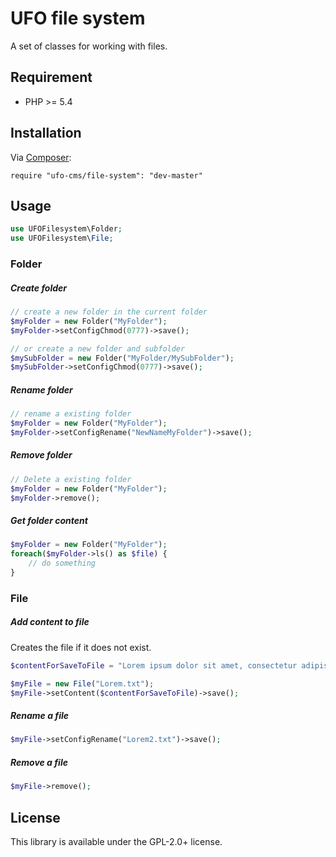 UFO file system
=========
A set of classes for working with files.


Requirement
-----------

- PHP >= 5.4

Installation
------------

Via [Composer][]:

    require "ufo-cms/file-system": "dev-master"


Usage
-----

```php
use UFOFilesystem\Folder;
use UFOFilesystem\File;
```


### Folder
##### Create folder
```php
// create a new folder in the current folder
$myFolder = new Folder("MyFolder");
$myFolder->setConfigChmod(0777)->save();

// or create a new folder and subfolder
$mySubFolder = new Folder("MyFolder/MySubFolder");
$mySubFolder->setConfigChmod(0777)->save();
```

##### Rename folder
```php
// rename a existing folder
$myFolder = new Folder("MyFolder");
$myFolder->setConfigRename("NewNameMyFolder")->save();
```

##### Remove folder
```php
// Delete a existing folder
$myFolder = new Folder("MyFolder");
$myFolder->remove();
```

##### Get folder content
```php
$myFolder = new Folder("MyFolder");
foreach($myFolder->ls() as $file) {
    // do something
}
```


### File
##### Add content to file
Creates the file if it does not exist.
```php
$contentForSaveToFile = "Lorem ipsum dolor sit amet, consectetur adipisicing elit, sed do eiusmod tempor incididunt ut labore et dolore magna aliqua.";

$myFile = new File("Lorem.txt");
$myFile->setContent($contentForSaveToFile)->save();
```

##### Rename a file
```php
$myFile->setConfigRename("Lorem2.txt")->save();
```

##### Remove a file
```php
$myFile->remove();
```

License
-------

This library is available under the GPL-2.0+ license.

[Composer]: http://getcomposer.org/







